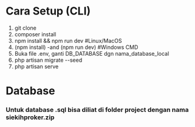 # Cara Setup (CLI)
1. git clone
2. composer install
3. npm install && npm run dev #Linux/MacOS
4. (npm install) -and (npm run dev) #Windows CMD
5. Buka file .env, ganti DB_DATABASE dgn nama_database_local
6. php artisan migrate --seed
7. php artisan serve

# Database
### Untuk database .sql bisa diliat di folder project dengan nama siekihproker.zip
